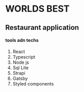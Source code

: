 # WORLDS BEST

## Restaurant application

#### tools adn techs

1. React
2. Typescript
3. Node js
4. Sql Lite
5. Strapi
6. Gatsby
7. Styled components